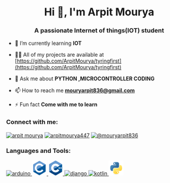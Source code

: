 <h1 align="center">Hi 👋, I'm Arpit Mourya</h1>
<h3 align="center">A passionate Internet of things(IOT) student</h3>

- 🌱 I’m currently learning **IOT**

- 👨‍💻 All of my projects are available at [https://github.com/ArpitMourya/tyringfirst](https://github.com/ArpitMourya/tyringfirst)

- 💬 Ask me about **PYTHON ,MICROCONTROLLER CODING**

- 📫 How to reach me **mouryarpit836@gmail.com**

- ⚡ Fun fact **Come with me to learn**

<h3 align="left">Connect with me:</h3>
<p align="left">
<a href="https://linkedin.com/in/arpit mourya" target="blank"><img align="center" src="https://raw.githubusercontent.com/rahuldkjain/github-profile-readme-generator/master/src/images/icons/Social/linked-in-alt.svg" alt="arpit mourya" height="30" width="40" /></a>
<a href="https://instagram.com/arpitmourya447" target="blank"><img align="center" src="https://raw.githubusercontent.com/rahuldkjain/github-profile-readme-generator/master/src/images/icons/Social/instagram.svg" alt="arpitmourya447" height="30" width="40" /></a>
<a href="https://www.hackerrank.com/@mouryarpit836" target="blank"><img align="center" src="https://raw.githubusercontent.com/rahuldkjain/github-profile-readme-generator/master/src/images/icons/Social/hackerrank.svg" alt="@mouryarpit836" height="30" width="40" /></a>
</p>

<h3 align="left">Languages and Tools:</h3>
<p align="left"> <a href="https://www.arduino.cc/" target="_blank" rel="noreferrer"> <img src="https://cdn.worldvectorlogo.com/logos/arduino-1.svg" alt="arduino" width="40" height="40"/> </a> <a href="https://www.cprogramming.com/" target="_blank" rel="noreferrer"> <img src="https://raw.githubusercontent.com/devicons/devicon/master/icons/c/c-original.svg" alt="c" width="40" height="40"/> </a> <a href="https://www.w3schools.com/cpp/" target="_blank" rel="noreferrer"> <img src="https://raw.githubusercontent.com/devicons/devicon/master/icons/cplusplus/cplusplus-original.svg" alt="cplusplus" width="40" height="40"/> </a> <a href="https://www.djangoproject.com/" target="_blank" rel="noreferrer"> <img src="https://cdn.worldvectorlogo.com/logos/django.svg" alt="django" width="40" height="40"/> </a> <a href="https://kotlinlang.org" target="_blank" rel="noreferrer"> <img src="https://www.vectorlogo.zone/logos/kotlinlang/kotlinlang-icon.svg" alt="kotlin" width="40" height="40"/> </a> <a href="https://www.python.org" target="_blank" rel="noreferrer"> <img src="https://raw.githubusercontent.com/devicons/devicon/master/icons/python/python-original.svg" alt="python" width="40" height="40"/> </a> </p>


